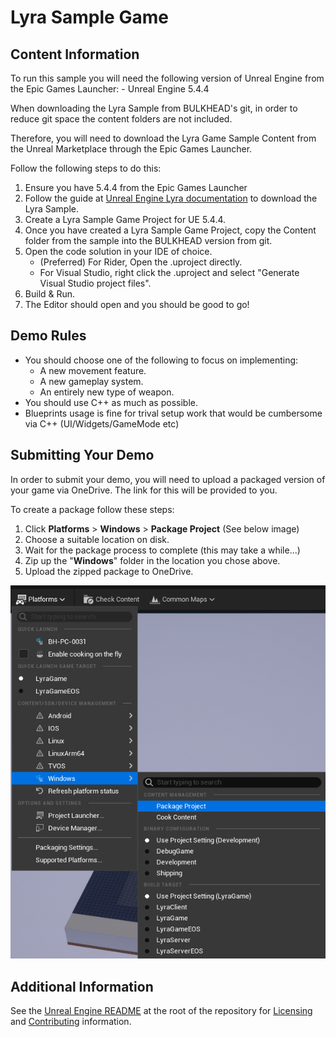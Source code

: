 Lyra Sample Game
===

Content Information
----
To run this sample you will need the following version of Unreal Engine from the Epic Games Launcher:
	- Unreal Engine 5.4.4

When downloading the Lyra Sample from BULKHEAD's git, in order to reduce git space the content folders are not included.

Therefore, you will need to download the Lyra Game Sample Content from the Unreal Marketplace through the Epic Games Launcher.

Follow the following steps to do this:
 1. Ensure you have 5.4.4 from the Epic Games Launcher
 2. Follow the guide at [Unreal Engine Lyra documentation](https://dev.epicgames.com/documentation/en-us/unreal-engine/lyra-sample-game-in-unreal-engine?application_version=5.4) to download the Lyra Sample.
 3. Create a Lyra Sample Game Project for UE 5.4.4.
 4. Once you have created a Lyra Sample Game Project, copy the Content folder from the sample into the BULKHEAD version from git.
 5. Open the code solution in your IDE of choice.
	 - (Preferred) For Rider, Open the .uproject directly.
	 - For Visual Studio, right click the .uproject and select "Generate Visual Studio project files".
 6. Build & Run.
 7. The Editor should open and you should be good to go!

Demo Rules
----
 - You should choose one of the following to focus on implementing:
   - A new movement feature.
   - A new gameplay system.
   - An entirely new type of weapon.
 - You should use C++ as much as possible.
 - Blueprints usage is fine for trival setup work that would be cumbersome via C++ (UI/Widgets/GameMode etc)

Submitting Your Demo
----
In order to submit your demo, you will need to upload a packaged version of your game via OneDrive. The link for this will be provided to you.

To create a package follow these steps:
 1. Click **Platforms** > **Windows** > **Package Project** (See below image)
 2. Choose a suitable location on disk.
 3. Wait for the package process to complete (this may take a while...)
 4. Zip up the "**Windows**" folder in the location you chose above.
 5. Upload the zipped package to OneDrive.

![PackageWin64](Images/PackageWin64.png)

Additional Information
----
See the [Unreal Engine README](../../../README.md) at the root of the repository for [Licensing](../../../README.md#licensing) and [Contributing](../../../README.md#contributions) information.